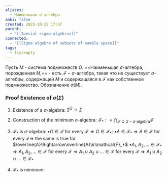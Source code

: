 ```yaml
---
aliases:
  - Наименьшая 𝜎-алгебра
anki: false
created: 2023-10-22 17:47
parent:
  - "[[Special sigma-algebras]]"
connected:
  - "[[Sigma algebra of subsets of sample space]]"
tags:
  - fix/empty
---
```

Пусть $M$ - система подмножеств $\Omega$. 
==Наименьшая $\sigma$-алгебра, порожденная $M$,==  - есть $\mathscr{F}-\sigma$-алгебра, такая что не существует $\sigma$-алгебры, содержащей $M$ и содержащаяся в $\mathscr{F}$ как собственное подмножество. 
Обозначение $\sigma(M).$

### Proof Existence of $\sigma(\Sigma)$
 1. Existence of a $\sigma$-algebra:
 $2^\Omega\supset\Sigma$
 
1. Construction of the minimum $\sigma$-algebra:
$\mathcal{F} _* : = \bigcap _{\mathcal{F} \supseteq \Sigma- \sigma\text{-algebra}}\mathcal{F}$

3. $\mathcal{F}_*$ is $\sigma$-algebra:
$\bullet\Omega\in\mathcal{T}$ for every $\mathcal{F}\Rightarrow\Omega\in\mathcal{F}_*;$ 
$\bullet A\in\mathcal{F}_*\Rightarrow A\in\mathcal{F}$ for every $\mathcal{F}\Rightarrow$
 the same is true for $\overline{A}\Rightarrow\overline{A}\in\mathcal{F}_*$
$\bullet A_1,A_2,\ldots\in\mathcal{F}_*\Rightarrow A_1,A_2,\ldots\in\mathcal{F}$ 
for every $\mathscr{F}\Rightarrow A_1\cup A_2\cup\ldots\in\mathscr{F}$ 
for every $\mathcal{F}\Rightarrow A_1\cup A_2\cup\ldots\in\mathcal{F}_*$

4. $\mathcal{F}_*$ is minimum:


















